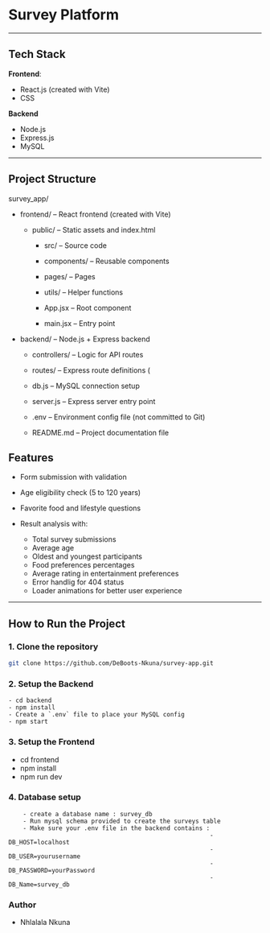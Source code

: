 # Survey Platform

---

## Tech Stack

**Frontend**:

- React.js (created with Vite)
- CSS

**Backend**

- Node.js
- Express.js
- MySQL

---

## Project Structure

survey_app/

- frontend/ – React frontend (created with Vite)

  - public/ – Static assets and index.html

      - src/ – Source code

      - components/ – Reusable components 

      - pages/ – Pages 

      - utils/ – Helper functions 

      - App.jsx – Root component

      - main.jsx – Entry point

- backend/ – Node.js + Express backend

    - controllers/ – Logic for API routes 

    - routes/ – Express route definitions (

     - db.js – MySQL connection setup

    - server.js – Express server entry point

    - .env – Environment config file (not committed to Git)

    - README.md – Project documentation file



## Features

- Form submission with validation
- Age eligibility check (5 to 120 years)
- Favorite food and lifestyle questions

- Result analysis with:
  - Total survey submissions
  - Average age
  - Oldest and youngest participants
  - Food preferences percentages
  - Average rating in entertainment preferences
  - Error handlig for 404 status
  - Loader animations for better user experience

---

## How to Run the Project

### 1. Clone the repository

```bash
git clone https://github.com/DeBoots-Nkuna/survey-app.git
```

### 2. Setup the Backend

    - cd backend
    - npm install
    - Create a `.env` file to place your MySQL config
    - npm start

### 3. Setup the Frontend

- cd frontend
- npm install
- npm run dev

### 4. Database setup

        - create a database name : survey_db
        - Run mysql schema provided to create the surveys table
        - Make sure your .env file in the backend contains :
                                                            - DB_HOST=localhost
                                                            - DB_USER=yourusername
                                                            - DB_PASSWORD=yourPassword
                                                            - DB_Name=survey_db

### Author

- Nhlalala Nkuna
